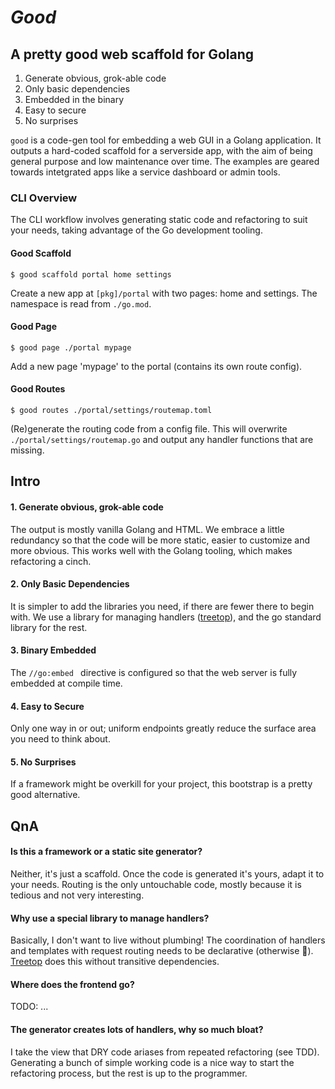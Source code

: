 # _Good_

## A pretty good web scaffold for Golang

1. Generate obvious, grok-able code
1. Only basic dependencies
1. Embedded in the binary
1. Easy to secure
1. No surprises

`good` is a code-gen tool for embedding a web GUI in a Golang application. 
It outputs a hard-coded scaffold for a serverside app, with the aim of being
general purpose and low maintenance over time. The examples are geared towards intetgrated apps
like a service dashboard or admin tools. 

### CLI Overview

The CLI workflow involves generating static code and refactoring to suit your needs, taking advantage of the
Go development tooling.

#### Good Scaffold

    $ good scaffold portal home settings

Create a new app at `[pkg]/portal` with two pages: home and settings. The namespace is read from `./go.mod`.

#### Good Page

    $ good page ./portal mypage

Add a new page 'mypage' to the portal (contains its own route config).

#### Good Routes

    $ good routes ./portal/settings/routemap.toml

(Re)generate the routing code from a config file. This will overwrite `./portal/settings/routemap.go`
and output any handler functions that are missing.

## Intro

#### 1. Generate obvious, grok-able code

The output is mostly vanilla Golang and HTML. We embrace a little redundancy
so that the code will be more static, easier to customize and more obvious. This works
well with the Golang tooling, which makes refactoring a cinch.

#### 2. Only Basic Dependencies

It is simpler to add the libraries you need, if there are fewer there to begin with.
We use a library for managing handlers ([treetop](https://github.com/rur/treetop)), and the go
standard library for the rest.

#### 3. Binary Embedded

The `//go:embed ` directive is configured so that the web server is fully embedded at compile time.

#### 4. Easy to Secure

Only one way in or out; uniform endpoints greatly reduce the surface area you need to think about.

#### 5. No Surprises

If a framework might be overkill for your project, this bootstrap is a pretty good alternative.

## QnA

#### Is this a framework or a static site generator?

Neither, it's just a scaffold. Once the code is generated it's yours, adapt it to your needs.
Routing is the only untouchable code, mostly because it is tedious and not very interesting.

#### Why use a special library to manage handlers?

Basically, I don't want to live without plumbing! The coordination of handlers and templates with
request routing needs to be declarative (otherwise 🤯). [Treetop](https://github.com/rur/treetop)
does this without transitive dependencies.

#### Where does the frontend go?

TODO: ...

#### The generator creates lots of handlers, why so much bloat?

I take the view that DRY code ariases from repeated refactoring (see TDD). 
Generating a bunch of simple working code is a nice way to start the refactoring process,
but the rest is up to the programmer.

